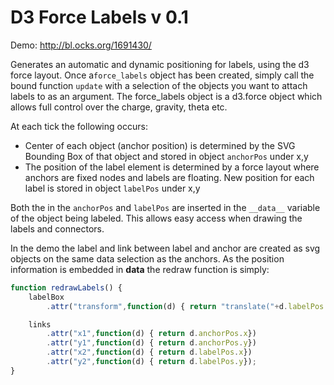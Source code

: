 # D3 Force Labels v 0.1

Demo: <http://bl.ocks.org/1691430/>

Generates an automatic and dynamic positioning for labels, using the d3 force layout.   Once a```force_labels``` object has been created, simply call the bound function ```update``` with a selection of the objects you want to attach labels to as an argument.  The force_labels object is a d3.force object which allows full control over the charge, gravity, theta etc.   

At each tick the following occurs:

  - Center of each object (anchor position) is determined by the SVG Bounding Box of that object and stored in object ```anchorPos``` under x,y
  - The position of the label element is determined by a force layout where anchors are fixed nodes and labels are floating.  New position for each label is stored in object ```labelPos``` under x,y

Both the in the ```anchorPos``` and ```labelPos``` are inserted in the ```__data__``` variable of the object being labeled.  This allows easy access when drawing the labels and connectors.

In the demo the label and link between label and anchor are created as svg objects on the same data selection as the anchors.  As the position information is embedded in __data__ the redraw function is simply:

```js
function redrawLabels() {
    labelBox
        .attr("transform",function(d) { return "translate("+d.labelPos.x+" "+d.labelPos.y+")"});

    links
        .attr("x1",function(d) { return d.anchorPos.x})
        .attr("y1",function(d) { return d.anchorPos.y})
        .attr("x2",function(d) { return d.labelPos.x})
        .attr("y2",function(d) { return d.labelPos.y});
}
```  
